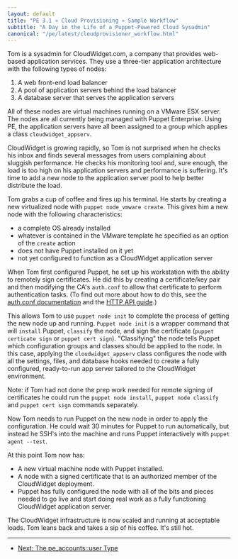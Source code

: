```yaml
---
layout: default
title: "PE 3.1 » Cloud Provisioning » Sample Workflow"
subtitle: "A Day in the Life of a Puppet-Powered Cloud Sysadmin"
canonical: "/pe/latest/cloudprovisioner_workflow.html"
---
```


Tom is a sysadmin for CloudWidget.com, a company that provides web-based application services. They use a three-tier application architecture with the following types of nodes:

 1. A web front-end load balancer
 2. A pool of application servers behind the load balancer
 3. A database server that serves the application servers

All of these nodes are virtual machines running on a VMware ESX server. The nodes are all currently being managed with Puppet Enterprise. Using PE, the application servers have all been assigned to a group which applies a class `cloudwidget_appserv`.

CloudWidget is growing rapidly, so Tom is not surprised when he checks his inbox and finds several messages from users complaining about sluggish performance. He checks his monitoring tool and, sure enough, the load is too high on his application servers and performance is suffering. It's time to add a new node to the application server pool to help better distribute the load.

Tom grabs a cup of coffee and fires up his terminal. He starts by creating a new virtualized node with `puppet node_vmware create`. This gives him a new node with the following characteristics:

*  a complete OS already installed
*  whatever is contained in the VMware template he specified as an option of the `create` action
*  does not have Puppet installed on it yet
*  not yet configured to function as a CloudWidget application server

When Tom first configured Puppet, he set up his workstation with the ability to remotely sign certificates. He did this by creating a certificate/key pair and then modifying the CA's `auth.conf` to allow that certificate to perform authentication tasks. (To find out more about how to do this, see the [auth.conf documentation](/guides/rest_auth_conf.html) and the [HTTP API guide](/guides/rest_api.html#the-master-http-api).)

This allows Tom to use `puppet node init` to complete the process of getting the new node up and running. `Puppet node init` is a wrapper command that will `install` Puppet, `classify` the node, and sign the certificate (`puppet certicate sign` or `puppet cert sign`). "Classifying" the node tells Puppet which configuration groups and classes should be applied to the node. In this case, applying the `cloudwidget_appserv` class configures the node with all the settings, files, and database hooks needed to create a fully configured, ready-to-run app server tailored to the CloudWidget environment.

Note: if Tom had not done the prep work needed for remote signing of certificates he could run the `puppet node install`, `puppet node classify` and `puppet cert sign` commands separately.

Now Tom needs to run Puppet on the new node in order to apply the configuration. He could wait 30 minutes for Puppet to run automatically, but instead he SSH's into the machine and runs Puppet interactively with `puppet agent --test`.

At this point Tom now has:

* A new virtual machine node with Puppet installed.
* A node with a signed certificate that is an authorized member of the CloudWidget deployment.
* Puppet has fully configured the node with all of the bits and pieces needed to go live and start doing real work as a fully functioning CloudWidget application server.

The CloudWidget infrastructure is now scaled and running at acceptable loads. Tom leans back and takes a sip of his coffee. It's still hot.


* * *

- [Next: The pe_accounts::user Type](./accounts_user_type.html)
